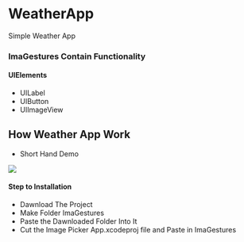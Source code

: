 # WeatherApp
 Simple Weather App




### ImaGestures Contain Functionality


#### UIElements
 
 - UILabel
 - UIButton
 - UIImageView

 
 ## How Weather App Work




 - Short Hand Demo
 
 ![](WeatherApp/output/WeatherApp.gif)
 

#### Step to Installation
 
 - Dawnload The Project
 - Make Folder ImaGestures
 - Paste the Dawnloaded Folder Into It
 - Cut the Image Picker App.xcodeproj file and Paste in ImaGestures
 

